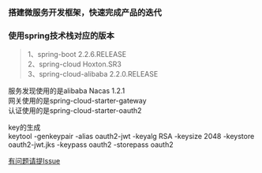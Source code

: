 ### 搭建微服务开发框架，快速完成产品的迭代
### 使用spring技术栈对应的版本
>1、spring-boot 2.2.6.RELEASE  
2、spring-cloud Hoxton.SR3  
3、spring-cloud-alibaba 2.2.0.RELEASE

服务发现使用的是alibaba Nacas 1.2.1  
网关使用的是spring-cloud-starter-gateway  
认证使用的是spring-cloud-starter-oauth2  

key的生成  
keytool -genkeypair -alias oauth2-jwt -keyalg RSA -keysize 2048 -keystore oauth2-jwt.jks -keypass oauth2 -storepass oauth2

   
[有问题请提Issue](https://github.com/liuhao0813/digierp-cloud/issues)
